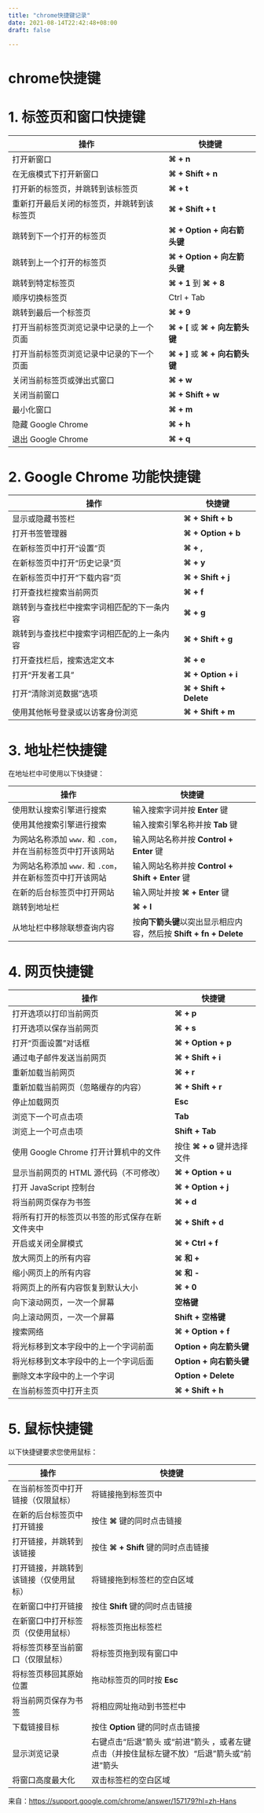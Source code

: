 ```yaml
---
title: "chrome快捷键记录"
date: 2021-08-14T22:42:48+08:00
draft: false

---
```


 





# chrome快捷键

# 1. 标签页和窗口快捷键

| **操作**                                   | **快捷键**                      |
| ------------------------------------------ | ------------------------------- |
| 打开新窗口                                 | **⌘ + n**                       |
| 在无痕模式下打开新窗口                     | **⌘ + Shift + n**               |
| 打开新的标签页，并跳转到该标签页           | **⌘ + t**                       |
| 重新打开最后关闭的标签页，并跳转到该标签页 | **⌘ + Shift + t**               |
| 跳转到下一个打开的标签页                   | **⌘ + Option + 向右箭头键**     |
| 跳转到上一个打开的标签页                   | **⌘ + Option + 向左箭头键**     |
| 跳转到特定标签页                           | **⌘ + 1** 到 **⌘ + 8**          |
| 顺序切换标签页                             | Ctrl + Tab                      |
| 跳转到最后一个标签页                       | **⌘ + 9**                       |
| 打开当前标签页浏览记录中记录的上一个页面   | **⌘ + [** 或 **⌘ + 向左箭头键** |
| 打开当前标签页浏览记录中记录的下一个页面   | **⌘ + ]** 或 **⌘ + 向右箭头键** |
| 关闭当前标签页或弹出式窗口                 | **⌘ + w**                       |
| 关闭当前窗口                               | **⌘ + Shift + w**               |
| 最小化窗口                                 | **⌘ + m**                       |
| 隐藏 Google Chrome                         | **⌘ + h**                       |
| 退出 Google Chrome                         | **⌘ + q**                       |

# 2. Google Chrome 功能快捷键

| **操作**                                   | **快捷键**             |
| ------------------------------------------ | ---------------------- |
| 显示或隐藏书签栏                           | **⌘ + Shift + b**      |
| 打开书签管理器                             | **⌘ + Option + b**     |
| 在新标签页中打开“设置”页                   | **⌘ + ,**              |
| 在新标签页中打开“历史记录”页               | **⌘ + y**              |
| 在新标签页中打开“下载内容”页               | **⌘ + Shift + j**      |
| 打开查找栏搜索当前网页                     | **⌘ + f**              |
| 跳转到与查找栏中搜索字词相匹配的下一条内容 | **⌘ + g**              |
| 跳转到与查找栏中搜索字词相匹配的上一条内容 | **⌘ + Shift + g**      |
| 打开查找栏后，搜索选定文本                 | **⌘ + e**              |
| 打开“开发者工具”                           | **⌘ + Option + i**     |
| 打开“清除浏览数据”选项                     | **⌘ + Shift + Delete** |
| 使用其他帐号登录或以访客身份浏览           | **⌘ + Shift + m**      |

# 3. 地址栏快捷键

在地址栏中可使用以下快捷键：

| **操作**                                                    | **快捷键**                                                   |
| ----------------------------------------------------------- | ------------------------------------------------------------ |
| 使用默认搜索引擎进行搜索                                    | 输入搜索字词并按 **Enter** 键                                |
| 使用其他搜索引擎进行搜索                                    | 输入搜索引擎名称并按 **Tab** 键                              |
| 为网站名称添加 `www.` 和 `.com`，并在当前标签页中打开该网站 | 输入网站名称并按 **Control + Enter** 键                      |
| 为网站名称添加 `www.` 和 `.com`，并在新标签页中打开该网站   | 输入网站名称并按 **Control + Shift + Enter** 键              |
| 在新的后台标签页中打开网站                                  | 输入网址并按 **⌘ + Enter** 键                                |
| 跳转到地址栏                                                | **⌘ + l**                                                    |
| 从地址栏中移除联想查询内容                                  | 按**向下箭头键**以突出显示相应内容，然后按 **Shift + fn + Delete** |

# 4. 网页快捷键

| **操作**                                       | **快捷键**                  |
| ---------------------------------------------- | --------------------------- |
| 打开选项以打印当前网页                         | **⌘ + p**                   |
| 打开选项以保存当前网页                         | **⌘ + s**                   |
| 打开“页面设置”对话框                           | **⌘ + Option + p**          |
| 通过电子邮件发送当前网页                       | **⌘ + Shift + i**           |
| 重新加载当前网页                               | **⌘ + r**                   |
| 重新加载当前网页（忽略缓存的内容）             | **⌘ + Shift + r**           |
| 停止加载网页                                   | **Esc**                     |
| 浏览下一个可点击项                             | **Tab**                     |
| 浏览上一个可点击项                             | **Shift + Tab**             |
| 使用 Google Chrome 打开计算机中的文件          | 按住 **⌘ + o** 键并选择文件 |
| 显示当前网页的 HTML 源代码（不可修改）         | **⌘ + Option + u**          |
| 打开 JavaScript 控制台                         | **⌘ + Option + j**          |
| 将当前网页保存为书签                           | **⌘ + d**                   |
| 将所有打开的标签页以书签的形式保存在新文件夹中 | **⌘ + Shift + d**           |
| 开启或关闭全屏模式                             | **⌘ + Ctrl + f**            |
| 放大网页上的所有内容                           | **⌘ 和 +**                  |
| 缩小网页上的所有内容                           | **⌘ 和 -**                  |
| 将网页上的所有内容恢复到默认大小               | **⌘ + 0**                   |
| 向下滚动网页，一次一个屏幕                     | **空格键**                  |
| 向上滚动网页，一次一个屏幕                     | **Shift + 空格键**          |
| 搜索网络                                       | **⌘ + Option + f**          |
| 将光标移到文本字段中的上一个字词前面           | **Option + 向左箭头键**     |
| 将光标移到文本字段中的上一个字词后面           | **Option + 向右箭头键**     |
| 删除文本字段中的上一个字词                     | **Option + Delete**         |
| 在当前标签页中打开主页                         | **⌘ + Shift + h**           |

# 5. 鼠标快捷键

以下快捷键要求您使用鼠标：

| **操作**                               | **快捷键**                                                   |
| -------------------------------------- | ------------------------------------------------------------ |
| 在当前标签页中打开链接（仅限鼠标）     | 将链接拖到标签页中                                           |
| 在新的后台标签页中打开链接             | 按住 **⌘** 键的同时点击链接                                  |
| 打开链接，并跳转到该链接               | 按住 **⌘ + Shift** 键的同时点击链接                          |
| 打开链接，并跳转到该链接（仅使用鼠标） | 将链接拖到标签栏的空白区域                                   |
| 在新窗口中打开链接                     | 按住 **Shift** 键的同时点击链接                              |
| 在新窗口中打开标签页（仅使用鼠标）     | 将标签页拖出标签栏                                           |
| 将标签页移至当前窗口（仅限鼠标）       | 将标签页拖到现有窗口中                                       |
| 将标签页移回其原始位置                 | 拖动标签页的同时按 **Esc**                                   |
| 将当前网页保存为书签                   | 将相应网址拖动到书签栏中                                     |
| 下载链接目标                           | 按住 **Option** 键的同时点击链接                             |
| 显示浏览记录                           | 右键点击“后退”箭头  或“前进”箭头 ，或者左键点击（并按住鼠标左键不放）“后退”箭头或“前进”箭头 |
| 将窗口高度最大化                       | 双击标签栏的空白区域                                         |



来自：https://support.google.com/chrome/answer/157179?hl=zh-Hans
